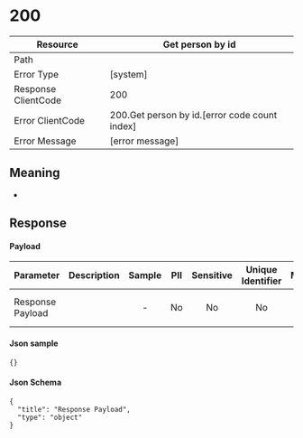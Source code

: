 # 200

| Resource                              | Get person by id                                         |
| ------------------------------------- | ----------------------------------------------- |
| Path                                  |                                            |
| Error Type                            | [system]                                       |
| Response ClientCode                         | 200                                              |
| Error ClientCode                            | 200.Get person by id.[error code count index]                                     |
| Error Message                         | [error message] |

## Meaning
-

## Response


#### Payload 



| Parameter | Description | Sample | PII | Sensitive | Unique Identifier | Mandatory | Default | Details |
| :----- | :-----: | :-----: | :-----: | :-----: | :-----: | :-----: | :-----: | :----- |
| Response Payload |  |  -  | No | No | No | No |  -  | Data Type : object<br>  |



#### Json sample
```
{}
```


#### Json Schema
```
{
  "title": "Response Payload",
  "type": "object"
}
```

